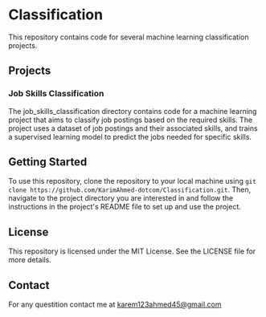 ﻿# Classification

This repository contains code for several machine learning classification projects.

## Projects

### Job Skills Classification

The job_skills_classification directory contains code for a machine learning project that aims to classify job postings based on the required skills. The project uses a dataset of job postings and their associated skills, and trains a supervised learning model to predict the jobs needed for specific skills.


## Getting Started

To use this repository, clone the repository to your local machine using `git clone https://github.com/KarimAhmed-dotcom/Classification.git`. Then, navigate to the project directory you are interested in and follow the instructions in the project's README file to set up and use the project.


## License

This repository is licensed under the MIT License. See the LICENSE file for more details.

## Contact 

For any questition contact me at karem123ahmed45@gmail.com
